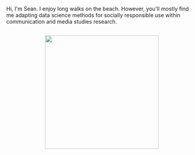 
<!--
Welcome to my profile! 
-->
<div class="row">
<div class="column" >
<p> Hi, I'm Sean. I enjoy long walks on the beach. However, you'll mostly find me adapting data science methods for socially responsible use within communication and media studies research. 
  </p>
</div>

<div class="column" >
<p align="center">  
  <img src="https://user-images.githubusercontent.com/9055031/207847628-12d295de-e1da-42a7-8fc2-d5d6285552e6.gif" width="300" height="300">
</p>
</div>
</div>
